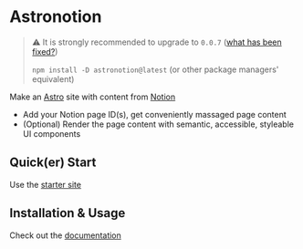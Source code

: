 # Astronotion

> :warning: It is strongly recommended to upgrade to `0.0.7` ([what has been fixed?](https://github.com/ekafyi/astronotion/releases/tag/v0.0.7))
> 
> `npm install -D astronotion@latest` (or other package managers' equivalent)

Make an [Astro](https://astro.build) site with content from [Notion](https://notion.so)

- Add your Notion page ID(s), get conveniently massaged page content
- (Optional) Render the page content with semantic, accessible, styleable UI components

## Quick(er) Start

Use the [starter site](https://github.com/ekafyi/astronotion-starter-ssg)

## Installation & Usage

Check out the [documentation](https://astronotion-docs.netlify.app/)

